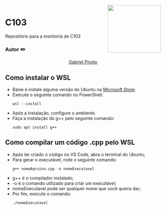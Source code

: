 <img align="right" width="172" height="153" src="https://upload.wikimedia.org/wikipedia/commons/thumb/1/18/ISO_C%2B%2B_Logo.svg/306px-ISO_C%2B%2B_Logo.svg.png">

# C103
Repositório para a monitoria de C103

### Autor :pencil2:

<p align="center">
 <a href="https://github.com/GabrielPivoto">Gabriel Pivoto</a> 
</p>

## Como instalar o WSL
* Baixe e instale alguma versão do Ubuntu na [Microsoft Store](https://www.microsoft.com/en-us/p/ubuntu-2004-lts/9n6svws3rx71#activetab=pivot:overviewtab);
* Execute o seguinte comando no PowerShell:
    ```
	wsl --install
	```
* Após a instalação, configure o ambiente.
* Faça a instalação do g++ pelo seguinte comando: 
    ```
	sudo apt install g++
	```

## Como compilar um código .cpp pelo WSL
* Após ter criado o código no VS Code, abra o terminal do Ubuntu;
* Para gerar o executável, rode o seguinte comando:
    ```
	g++ nomeAqruivo.cpp -o nomeExecutavel
	```
* g++ é o compilador instalado;
* -o é o comando utilizado para criar um executável;
* nomeExecutavel pode ser qualquer nome que você queira dar;
* Por fim, execute o comando:
    ```
	./nomeExecutavel
	```
